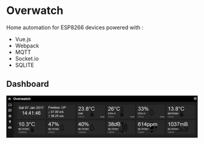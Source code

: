 # Overwatch
Home automation for ESP8266 devices powered with :
- Vue.js
- Webpack
- MQTT
- Socket.io
- SQLITE

## Dashboard

![scheme](https://github.com/Wifsimster/overwatch/blob/master/cover.png)
